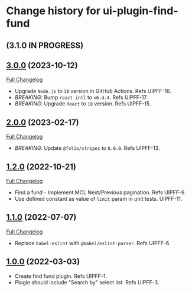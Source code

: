 # Change history for ui-plugin-find-fund

## (3.1.0 IN PROGRESS)

## [3.0.0](https://github.com/folio-org/folio-org/ui-plugin-find-fund/tree/v3.0.0) (2023-10-12)
[Full Changelog](https://github.com/folio-org/ui-plugin-find-fund/compare/v2.0.0...v3.0.0)

* Upgrade `Node.js` to `18` version in GitHub Actions. Refs UIPFF-16.
* *BREAKING*: Bump `react-intl` to `v6.4.4`. Refs UIPFF-17.
* *BREAKING*: Upgrade `React` to `18` version. Refs UIPFF-15.

## [2.0.0](https://github.com/folio-org/folio-org/ui-plugin-find-fund/tree/v2.0.0) (2023-02-17)
[Full Changelog](https://github.com/folio-org/ui-plugin-find-fund/compare/v1.2.0...v2.0.0)

* *BREAKING*: Update `@folio/stripes` to `8.0.0`. Refs UIPFF-13.

## [1.2.0](https://github.com/folio-org/folio-org/ui-plugin-find-fund/tree/v1.2.0) (2022-10-21)
[Full Changelog](https://github.com/folio-org/ui-plugin-find-fund/compare/v1.1.0...v1.2.0)

* Find a fund - Implement MCL Next/Previous pagination. Refs UIPFF-9.
* Use defined constant as value of `limit` param in unit tests. UIPFF-11.

## [1.1.0](https://github.com/folio-org/ui-plugin-find-fund/tree/v1.1.0) (2022-07-07)
[Full Changelog](https://github.com/folio-org/ui-plugin-find-fund/compare/v1.0.0...v1.1.0)

* Replace `babel-eslint` with `@babel/eslint-parser`. Refs UIPFF-6.

## [1.0.0](https://github.com/folio-org/ui-plugin-find-fund/tree/v1.0.0) (2022-03-03)

* Create find fund plugin. Refs UIPFF-1.
* Plugin should include "Search by" select list. Refs UIPFF-3.
